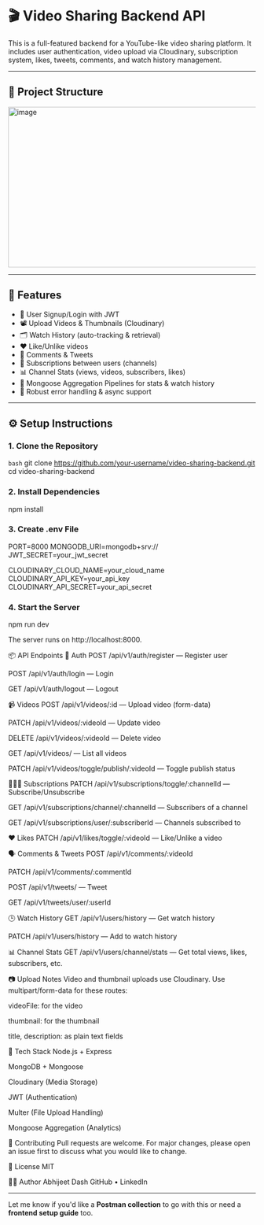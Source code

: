 # 🎬 Video Sharing Backend API

This is a full-featured backend for a YouTube-like video sharing platform. It includes user authentication, video upload via Cloudinary, subscription system, likes, tweets, comments, and watch history management.

---

## 📁 Project Structure

<img width="1064" height="326" alt="image" src="https://github.com/user-attachments/assets/d522b469-8af5-4a73-8fba-a0d8d9adb847" />


---

## 🚀 Features

- 🔐 User Signup/Login with JWT
- 📽 Upload Videos & Thumbnails (Cloudinary)
- 🗂 Watch History (auto-tracking & retrieval)
- ❤️ Like/Unlike videos
- 💬 Comments & Tweets
- 🔄 Subscriptions between users (channels)
- 📊 Channel Stats (views, videos, subscribers, likes)
- 🧠 Mongoose Aggregation Pipelines for stats & watch history
- 🧪 Robust error handling & async support

---

## ⚙️ Setup Instructions

### 1. Clone the Repository

```bash```
git clone https://github.com/your-username/video-sharing-backend.git
cd video-sharing-backend

### 2. Install Dependencies

npm install

### 3. Create .env File

PORT=8000
MONGODB_URI=mongodb+srv://<your-db-connection-string>
JWT_SECRET=your_jwt_secret

CLOUDINARY_CLOUD_NAME=your_cloud_name
CLOUDINARY_API_KEY=your_api_key
CLOUDINARY_API_SECRET=your_api_secret

### 4. Start the Server

npm run dev

The server runs on http://localhost:8000.

📦 API Endpoints
🔑 Auth
POST /api/v1/auth/register — Register user

POST /api/v1/auth/login — Login

GET /api/v1/auth/logout — Logout

📹 Videos
POST /api/v1/videos/:id — Upload video (form-data)

PATCH /api/v1/videos/:videoId — Update video

DELETE /api/v1/videos/:videoId — Delete video

GET /api/v1/videos/ — List all videos

PATCH /api/v1/videos/toggle/publish/:videoId — Toggle publish status

🧑‍🤝‍🧑 Subscriptions
PATCH /api/v1/subscriptions/toggle/:channelId — Subscribe/Unsubscribe

GET /api/v1/subscriptions/channel/:channelId — Subscribers of a channel

GET /api/v1/subscriptions/user/:subscriberId — Channels subscribed to

❤️ Likes
PATCH /api/v1/likes/toggle/:videoId — Like/Unlike a video

🗣 Comments & Tweets
POST /api/v1/comments/:videoId

PATCH /api/v1/comments/:commentId

POST /api/v1/tweets/ — Tweet

GET /api/v1/tweets/user/:userId

🕒 Watch History
GET /api/v1/users/history — Get watch history

PATCH /api/v1/users/history — Add to watch history

📊 Channel Stats
GET /api/v1/users/channel/stats — Get total views, likes, subscribers, etc.

📷 Upload Notes
Video and thumbnail uploads use Cloudinary. Use multipart/form-data for these routes:

videoFile: for the video

thumbnail: for the thumbnail

title, description: as plain text fields

📌 Tech Stack
Node.js + Express

MongoDB + Mongoose

Cloudinary (Media Storage)

JWT (Authentication)

Multer (File Upload Handling)

Mongoose Aggregation (Analytics)

🙌 Contributing
Pull requests are welcome. For major changes, please open an issue first to discuss what you would like to change.

📄 License
MIT

🧑‍💻 Author
Abhijeet Dash
GitHub • LinkedIn


---

Let me know if you'd like a **Postman collection** to go with this or need a **frontend setup guide** too.


